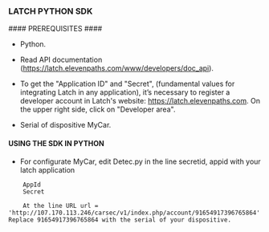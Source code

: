 ### LATCH PYTHON SDK ###


#### PREREQUISITES ####

* Python.

* Read API documentation (https://latch.elevenpaths.com/www/developers/doc_api).

* To get the "Application ID" and "Secret", (fundamental values for integrating Latch in any application), it’s necessary to register a developer account in Latch's website: https://latch.elevenpaths.com. On the upper right side, click on "Developer area".

* Serial of dispositive MyCar.

#### USING THE SDK IN PYTHON ####


* For configurate MyCar, edit Detec.py in the line secretid, appid with your latch application

```
	AppId
	Secret
	
	At the line URL url = 'http://107.170.113.246/carsec/v1/index.php/account/91654917396765864' Replace 91654917396765864 with the serial of your dispositive.
	
  ```
